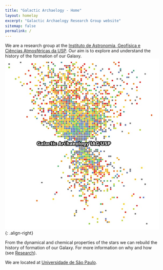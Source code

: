 ```yaml
---
title: "Galactic Archaelogy - Home"
layout: homelay
excerpt: "Galactic Archaelogy Research Group website"
sitemap: false
permalink: /
---
```

We are a research group at the [Instituto de Astronomia, Geofísica e Ciências Atmosféricas da USP](https://www.iag.usp.br/). Our aim is to explore and understand the history of the formation of our Galaxy.
![](/images/Galactic_Archaelogy2.jpeg){: .align-right}


From the dynamical and chemical properties of the stars we can rebuild the history of formation of our Galaxy. For more information on why and how (see [Research](research)).

We are located at [Universidade de São Paulo](https://www5.usp.br/).
